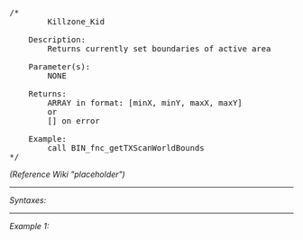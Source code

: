 <pre>/*
		Killzone_Kid

	Description:
		Returns currently set boundaries of active area
		
	Parameter(s):
		NONE

	Returns:
		ARRAY in format: [minX, minY, maxX, maxY] 
		or 
		[] on error
		
	Example:
		call BIN_fnc_getTXScanWorldBounds
*/</pre>
*(Reference Wiki "placeholder")*


---
*Syntaxes:*

<!-- [] call `BIN_fnc_getTXScanWorldBounds` -->

---
*Example 1:*

<!-- 
```sqf
[] call BIN_fnc_getTXScanWorldBounds;
``` -->